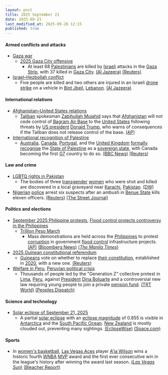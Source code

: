 ```yaml
---
layout: post
title: 2025 September 21
date: 2025-09-21
last_modified_at: 2025-09-26 12:15
published: true
---
```



#### Armed conflicts and attacks

* [Gaza war](https://en.wikipedia.org/wiki/Gaza_war "Gaza war")
  * [2025 Gaza City offensive](https://en.wikipedia.org/wiki/2025_Gaza_City_offensive "2025 Gaza City offensive")
    * At least 68 [Palestinians](https://en.wikipedia.org/wiki/Palestinians "Palestinians") are killed by [Israeli](https://en.wikipedia.org/wiki/Israel "Israel") attacks in the [Gaza Strip](https://en.wikipedia.org/wiki/Gaza_Strip "Gaza Strip"), with 37 killed in [Gaza City](https://en.wikipedia.org/wiki/Gaza_City "Gaza City"). [(Al Jazeera)](https://www.aljazeera.com/news/liveblog/2025/9/21/live-israel-kills-14-palestinians-in-gaza-since-dawn) [(Reuters)](https://www.reuters.com/world/middle-east/israel-presses-with-gaza-city-assault-34-palestinians-killed-2025-09-20/)
* [Israel–Hezbollah conflict](https://en.wikipedia.org/wiki/Israel%E2%80%93Hezbollah_conflict_%282023%E2%80%93present%29 "Israel–Hezbollah conflict (2023–present)")
  * Five people are killed and two others are injured in an Israeli [drone strike](https://en.wikipedia.org/wiki/Drone_warfare "Drone warfare") on a vehicle in [Bint Jbeil](https://en.wikipedia.org/wiki/Bint_Jbeil "Bint Jbeil"), [Lebanon](https://en.wikipedia.org/wiki/Lebanon "Lebanon"). [(Al Jazeera)](https://www.aljazeera.com/news/2025/9/21/us-children-among-five-killed-in-israeli-drone-strike-on-southern-lebanon)

#### International relations

* [Afghanistan–United States relations](https://en.wikipedia.org/wiki/Afghanistan%E2%80%93United_States_relations "Afghanistan–United States relations")
  * [Taliban](https://en.wikipedia.org/wiki/Taliban "Taliban") spokesman [Zabihullah Mujahid](https://en.wikipedia.org/wiki/Zabihullah_Mujahid "Zabihullah Mujahid") says that [Afghanistan](https://en.wikipedia.org/wiki/Afghanistan "Afghanistan") will not cede control of [Bagram Air Base](https://en.wikipedia.org/wiki/Bagram_Air_Base "Bagram Air Base") to the [United States](https://en.wikipedia.org/wiki/United_States "United States") following threats by [US president](https://en.wikipedia.org/wiki/US_president "US president") [Donald Trump](https://en.wikipedia.org/wiki/Donald_Trump "Donald Trump"), who warns of consequences if the Taliban does not release control of the base. [(AP)](https://apnews.com/article/afghanistan-taliban-bagram-trump-airbase-122225b702aa6b788c3a9836add60db1)
* [International recognition of Palestine](https://en.wikipedia.org/wiki/International_recognition_of_Palestine "International recognition of Palestine")
  * [Australia](https://en.wikipedia.org/wiki/Australia "Australia"), [Canada](https://en.wikipedia.org/wiki/Canada "Canada"), [Portugal](https://en.wikipedia.org/wiki/Portugal "Portugal"), and the [United Kingdom](https://en.wikipedia.org/wiki/United_Kingdom "United Kingdom") [formally recognise](https://en.wikipedia.org/wiki/Diplomatic_recognition "Diplomatic recognition") the [State of Palestine](https://en.wikipedia.org/wiki/State_of_Palestine "State of Palestine") as a [sovereign state](https://en.wikipedia.org/wiki/Sovereign_state "Sovereign state"), with Canada becoming the first [G7](https://en.wikipedia.org/wiki/G7 "G7") country to do so. [(BBC News)](https://www.bbc.com/news/live/cpw1qkyke4nt) [(Reuters)](https://www.reuters.com/world/europe/portugal-formally-recognises-palestinian-state-minister-says-2025-09-21/)

#### Law and crime

* [LGBTQ rights in Pakistan](https://en.wikipedia.org/wiki/LGBTQ_rights_in_Pakistan "LGBTQ rights in Pakistan")
  * The bodies of three [transgender](https://en.wikipedia.org/wiki/Transgender "Transgender") [women](https://en.wikipedia.org/wiki/Trans_woman "Trans woman") who were shot and killed are discovered in a local graveyard near [Karachi](https://en.wikipedia.org/wiki/Karachi "Karachi"), [Pakistan](https://en.wikipedia.org/wiki/Pakistan "Pakistan"). [(DW)](https://www.dw.com/en/pakistan-3-transgender-women-shot-dead-in-karachi/a-74093957)
* [Nigerian](https://en.wikipedia.org/wiki/Nigeria "Nigeria") [police](https://en.wikipedia.org/wiki/Nigeria_Police_Force "Nigeria Police Force") arrest six suspects after an ambush in [Benue State](https://en.wikipedia.org/wiki/Benue_State "Benue State") kills eleven officers. [(Reuters)](https://www.reuters.com/world/africa/nigeria-police-arrest-six-after-deadly-ambush-benue-state-2025-09-22/) [(The Street Journal)](https://thestreetjournal.org/bodies-of-8-missing-policemen-recovered-after-deadly-attack-in-benue/)

#### Politics and elections

* [September 2025 Philippine protests](https://en.wikipedia.org/wiki/September_2025_Philippine_protests "September 2025 Philippine protests"), [Flood control projects controversy in the Philippines](https://en.wikipedia.org/wiki/Flood_control_projects_controversy_in_the_Philippines "Flood control projects controversy in the Philippines")
  * [Trillion Peso March](https://en.wikipedia.org/wiki/Trillion_Peso_March "Trillion Peso March")
    * Mass demonstrations are held across the [Philippines](https://en.wikipedia.org/wiki/Philippines "Philippines") to protest [corruption](https://en.wikipedia.org/wiki/Corruption_in_the_Philippines "Corruption in the Philippines") in government [flood control](https://en.wikipedia.org/wiki/Flood_control "Flood control") infrastructure projects. [(AP)](https://apnews.com/article/philippines-flood-control-corruption-protests-f5bdeafaf4772e579d71cdc17b630846) [(Bloomberg News)](https://www.bloomberg.com/news/articles/2025-09-21/thousands-rally-in-philippines-as-anger-builds-over-flood-graft) [(*The Manila Times*)](https://www.manilatimes.net/2025/09/21/news/students-faith-leaders-join-luneta-protest-rally/2187756)
* [2025 Guinean constitutional referendum](https://en.wikipedia.org/wiki/2025_Guinean_constitutional_referendum "2025 Guinean constitutional referendum")
  * [Guineans](https://en.wikipedia.org/wiki/Guinea "Guinea") vote on whether to replace [their constitution](https://en.wikipedia.org/wiki/Constitution_of_Guinea "Constitution of Guinea"), established in [2020](https://en.wikipedia.org/wiki/2020_Guinean_constitutional_referendum "2020 Guinean constitutional referendum"), with a new one. [(Reuters)](https://www.reuters.com/world/africa/guinea-votes-referendum-that-could-let-coup-leader-run-president-2025-09-21/)
* [Welfare in Peru](https://en.wikipedia.org/wiki/Welfare_in_Peru "Welfare in Peru"), [Peruvian political crisis](https://en.wikipedia.org/wiki/Peruvian_political_crisis_%282016%E2%80%93present%29 "Peruvian political crisis (2016–present)")
  * Thousands of people led by the "Generation Z" collective protest in [Lima](https://en.wikipedia.org/wiki/Lima "Lima"), [Peru](https://en.wikipedia.org/wiki/Peru "Peru"), against [President](https://en.wikipedia.org/wiki/President_of_Peru "President of Peru") [Dina Boluarte](https://en.wikipedia.org/wiki/Dina_Boluarte "Dina Boluarte") and a controversial new law requiring young people to join a private [pension fund](https://en.wikipedia.org/wiki/Pension_fund "Pension fund"). [(TRT World)](https://www.trtworld.com/article/92e245142176) [(Peoples Dispatch)](https://peoplesdispatch.org/2025/09/24/anti-government-protests-continue-in-peru-despite-heavy-repression/)

#### Science and technology

* [Solar eclipse of September 21, 2025](https://en.wikipedia.org/wiki/Solar_eclipse_of_September_21%2C_2025 "Solar eclipse of September 21, 2025")
  * A partial [solar eclipse](https://en.wikipedia.org/wiki/Solar_eclipse "Solar eclipse") with an [eclipse magnitude](https://en.wikipedia.org/wiki/Magnitude_of_eclipse "Magnitude of eclipse") of 0.855 is visible in [Antarctica](https://en.wikipedia.org/wiki/Antarctica "Antarctica") and the [South Pacific Ocean](https://en.wikipedia.org/wiki/South_Pacific_Ocean "South Pacific Ocean"). [New Zealand](https://en.wikipedia.org/wiki/New_Zealand "New Zealand") is mostly clouded out, preventing many sightings. [(EclipseWise)](https://eclipsewise.com/solar/SEprime/2001-2100/SE2025Sep21Pprime.html) [(Space.com)](https://www.space.com/stargazing/solar-eclipses/dont-miss-the-partial-solar-eclipse-today-sept-21-2025-where-when-and-how-to-see-it)

#### Sports

* In [women's basketball](https://en.wikipedia.org/wiki/Women%27s_basketball "Women's basketball"), [Las Vegas Aces](https://en.wikipedia.org/wiki/Las_Vegas_Aces "Las Vegas Aces") player [A'ja Wilson](https://en.wikipedia.org/wiki/A%27ja_Wilson "A'ja Wilson") wins a historic fourth [WNBA](https://en.wikipedia.org/wiki/Women%27s_National_Basketball_Association "Women's National Basketball Association") [MVP](https://en.wikipedia.org/wiki/WNBA_Most_Valuable_Player "WNBA Most Valuable Player") award and the first ever consecutive win in the league's history after winning the award last season. [(*Las Vegas Sun*)](https://lasvegassun.com/news/2025/sep/21/aces-aja-wilson-earns-historic-fourth-wnba-mvp-awa/) [(Bleacher Report)](https://bleacherreport.com/articles/25248129-aces-aja-wilson-makes-history-4th-wnba-mvp-award-full-2025-voting-results)
